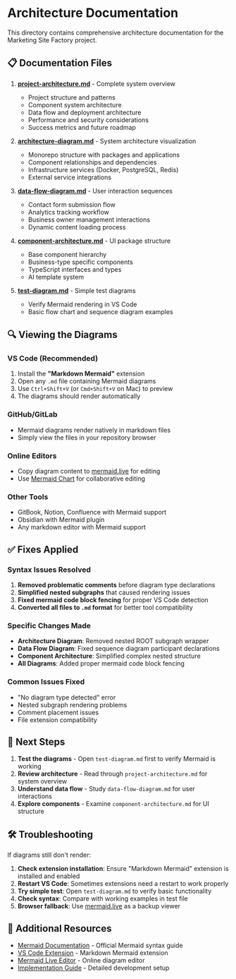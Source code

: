 # Architecture Documentation

This directory contains comprehensive architecture documentation for the Marketing Site Factory project.

## 📋 Documentation Files

1. **[project-architecture.md](project-architecture.md)** - Complete system overview
   - Project structure and patterns
   - Component system architecture
   - Data flow and deployment architecture
   - Performance and security considerations
   - Success metrics and future roadmap

2. **[architecture-diagram.md](architecture-diagram.md)** - System architecture visualization
   - Monorepo structure with packages and applications
   - Component relationships and dependencies
   - Infrastructure services (Docker, PostgreSQL, Redis)
   - External service integrations

3. **[data-flow-diagram.md](data-flow-diagram.md)** - User interaction sequences
   - Contact form submission flow
   - Analytics tracking workflow
   - Business owner management interactions
   - Dynamic content loading process

4. **[component-architecture.md](component-architecture.md)** - UI package structure
   - Base component hierarchy
   - Business-type specific components
   - TypeScript interfaces and types
   - AI template system

5. **[test-diagram.md](test-diagram.md)** - Simple test diagrams
   - Verify Mermaid rendering in VS Code
   - Basic flow chart and sequence diagram examples

## 🔍 Viewing the Diagrams

### VS Code (Recommended)
1. Install the **"Markdown Mermaid"** extension
2. Open any `.md` file containing Mermaid diagrams
3. Use `Ctrl+Shift+V` (or `Cmd+Shift+V` on Mac) to preview
4. The diagrams should render automatically

### GitHub/GitLab
- Mermaid diagrams render natively in markdown files
- Simply view the files in your repository browser

### Online Editors
- Copy diagram content to [mermaid.live](https://mermaid.live) for editing
- Use [Mermaid Chart](https://www.mermaidchart.com/) for collaborative editing

### Other Tools
- GitBook, Notion, Confluence with Mermaid support
- Obsidian with Mermaid plugin
- Any markdown editor with Mermaid support

## ✅ Fixes Applied

### Syntax Issues Resolved
1. **Removed problematic comments** before diagram type declarations
2. **Simplified nested subgraphs** that caused rendering issues
3. **Fixed mermaid code block fencing** for proper VS Code detection
4. **Converted all files to `.md` format** for better tool compatibility

### Specific Changes Made
- **Architecture Diagram**: Removed nested ROOT subgraph wrapper
- **Data Flow Diagram**: Fixed sequence diagram participant declarations
- **Component Architecture**: Simplified complex nested structure
- **All Diagrams**: Added proper mermaid code block fencing

### Common Issues Fixed
- "No diagram type detected" error
- Nested subgraph rendering problems
- Comment placement issues
- File extension compatibility

## 🚀 Next Steps

1. **Test the diagrams** - Open `test-diagram.md` first to verify Mermaid is working
2. **Review architecture** - Read through `project-architecture.md` for system overview
3. **Understand data flow** - Study `data-flow-diagram.md` for user interactions
4. **Explore components** - Examine `component-architecture.md` for UI structure

## 🛠️ Troubleshooting

If diagrams still don't render:

1. **Check extension installation**: Ensure "Markdown Mermaid" extension is installed and enabled
2. **Restart VS Code**: Sometimes extensions need a restart to work properly
3. **Try simple test**: Open `test-diagram.md` to verify basic functionality
4. **Check syntax**: Compare with working examples in test file
5. **Browser fallback**: Use [mermaid.live](https://mermaid.live) as a backup viewer

## 📖 Additional Resources

- [Mermaid Documentation](https://mermaid.js.org/) - Official Mermaid syntax guide
- [VS Code Extension](https://marketplace.visualstudio.com/items?itemName=bierner.markdown-mermaid) - Markdown Mermaid extension
- [Mermaid Live Editor](https://mermaid.live) - Online diagram editor
- [Implementation Guide](../docs/IMPLEMENTATION_GUIDE.md) - Detailed development setup 